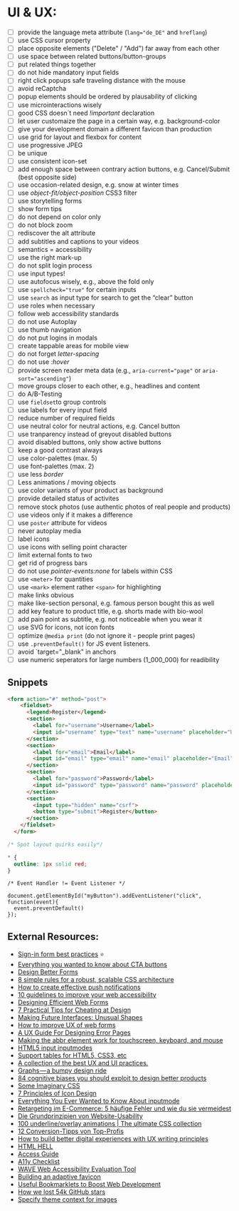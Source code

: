 # UI & UX:

- [ ] provide the language meta attribute (`lang="de_DE"` and `hreflang`)
- [ ] use CSS cursor property
- [ ] place opposite elements ("Delete" / "Add") far away from each other
- [ ] use space between related buttons/button-groups
- [ ] put related things together
- [ ] do not hide mandatory input fields
- [ ] right click popups safe traveling distance with the mouse
- [ ] avoid reCaptcha
- [ ] popup elements should be ordered by plausability of clicking
- [ ] use microinteractions wisely
- [ ] good CSS doesn´t need _!important_ declaration
- [ ] let user customaize the page in a certain way, e.g. background-color
- [ ] give your development domain a different favicon than production
- [ ] use grid for layout and flexbox for content
- [ ] use progressive JPEG
- [ ] be unique
- [ ] use consistent icon-set
- [ ] add enough space between contrary action buttons, e.g. Cancel/Submit (best opposite side)
- [ ] use occasion-related design, e.g. snow at winter times
- [ ] use _object-fit/object-position_ CSS3 filter
- [ ] use storytelling forms
- [ ] show form tips
- [ ] do not depend on color only
- [ ] do not block zoom
- [ ] rediscover the alt attribute
- [ ] add subtitles and captions to your videos
- [ ] semantics = accessibility
- [ ] use the right mark-up
- [ ] do not split login process
- [ ] use input types!
- [ ] use autofocus wisely, e.g., above the fold only 
- [ ] use `spellcheck="true"` for certain inputs
- [ ] use `search` as input type for search to get the “clear” button
- [ ] use roles when necessary
- [ ] follow web accessibility standards
- [ ] do not use Autoplay
- [ ] use thumb navigation
- [ ] do not put logins in modals
- [ ] create tappable areas for mobile view
- [ ] do not forget _letter-spacing_
- [ ] do not use _:hover_ 
- [ ] provide screen reader meta data (e.g., `aria-current="page"` or `aria-sort="ascending"`)
- [ ] move groups closer to each other, e.g., headlines and content
- [ ] do A/B-Testing
- [ ] use `fieldset`to group controls
- [ ] use labels for every input field
- [ ] reduce number of required fields
- [ ] use neutral color for neutral actions, e.g. Cancel button
- [ ] use tranparency instead of greyout disabled buttons
- [ ] avoid disabled buttons, only show active buttons
- [ ] keep a good contrast always
- [ ] use color-palettes (max. 5)
- [ ] use font-palettes (max. 2)
- [ ] use less _border_
- [ ] Less animations / moving objects
- [ ] use color variants of your product as background
- [ ] provide detailed status of activites
- [ ] remove stock photos (use authentic photos of real people and products)
- [ ] use videos only if it makes a difference
- [ ] use `poster` attribute for videos
- [ ] never autoplay media
- [ ] label icons
- [ ] use icons with selling point character
- [ ] limit external fonts to two
- [ ] get rid of progress bars
- [ ] do not use _pointer-events:none_ for labels within CSS
- [ ] use `<meter>` for quantities
- [ ] use `<mark>` element rather `<span>` for highlighting
- [ ] make links obvious
- [ ] make like-section personal, e.g. famous person bought this as well
- [ ] add key feature to product title, e.g. shorts made with bio-wool
- [ ] add pain point as subtitle, e.g. not noticeable when you wear it
- [ ] use SVG for icons, not icon fonts
- [ ] optimize `@media print` (do not ignore it - people print pages)
- [ ] use `.preventDefault()` for JS event listeners.
- [ ] avoid `target="_blank" in anchors
- [ ] use numeric seperators for large numbers (1_000_000) for readibility

## Snippets

```HTML
<form action="#" method="post">
    <fieldset>
      <legend>Register</legend>
      <section>
        <label for="username">Username</label>
        <input id="username" type="text" name="username" placeholder="Username" autocomplete="username" required>
      </section>
      <section>
        <label for="email">Email</label>
        <input id="email" type="email" name="email" placeholder="Email" autocomplete="email" required>
      </section>
      <section>
        <label for="password">Password</label>
        <input id="password" type="password" name="password" placeholder="Password" required>
      </section>
      <section>
        <input type="hidden" name="csrf">
        <button type="submit">Register</button>
      </section>
    </fieldset>
  </form>
```

```CSS
/* Spot layout quirks easily*/

* {
  outline: 1px solid red; 
}
```

```JS
/* Event Handler != Event Listener */

document.getElementById("myButton").addEventListener("click", function(event){
  event.preventDefault()
});
```


## External Resources:

- [Sign-in form best practices](https://web.dev/sign-in-form-best-practices) ⭐
- [Everything you wanted to know about CTA buttons](https://medium.com/email-industry-news/everything-you-wanted-to-know-about-email-cta-buttons-98807ab98806#.8sf0xg32l)
- [Design Better Forms](https://uxdesign.cc/design-better-forms-96fadca0f49c#.nctmmhrc6)
- [8 simple rules for a robust, scalable CSS architecture](https://github.com/jareware/css-architecture)
- [How to create effective push notifications](https://uxplanet.org/how-to-create-effective-push-notifications-c80f80420453#.t4f6rcyqd)
- [10 guidelines to improve your web accessibility](https://aerolab.co/blog/web-accessibility/)
- [Designing Efficient Web Forms](https://www.smashingmagazine.com/2017/06/designing-efficient-web-forms/)
- [7 Practical Tips for Cheating at Design](https://medium.com/refactoring-ui/7-practical-tips-for-cheating-at-design-40c736799886)
- [Making Future Interfaces: Unusual Shapes](https://youtu.be/eCHt8zsbCT4)
- [How to improve UX of web forms](http://maxsnitser.com/blog/how-to-improve-ux-of-web-forms)
- [A UX Guide For Designing Error Pages](https://blog.prototypr.io/a-ux-guide-for-designing-error-pages-fb9ced1f1c8a)
- [Making the abbr element work for touchscreen, keyboard, and mouse](https://bitsofco.de/making-abbr-work-for-touchscreen-keyboard-mouse/)
- [HTML5 input inputmodes](https://developer.mozilla.org/de/docs/Web/HTML/Element/Input#attr-inputmode)
- [Support tables for HTML5, CSS3, etc](https://caniuse.com/)
- [A collection of the best UX and UI practices.](https://www.checklist.design/)
- [Graphs — a bumpy design ride](https://medium.com/@william.bengtsson/learnings-from-designing-graphs-9033e9034ca0)
- [84 cognitive biases you should exploit to design better products](https://www.mobilespoon.net/2019/04/collection-cognitive-biases-how-to-use.html)
- [Some Imaginary CSS](https://cloudfour.com/thinks/some-imaginary-css/)
- [7 Principles of Icon Design](https://medium.com/@minoraxis/7-principles-of-icon-design-e7187539e4a2)
- [Everything You Ever Wanted to Know About inputmode](https://css-tricks.com/everything-you-ever-wanted-to-know-about-inputmode/)
- [Retargeting im E-Commerce: 5 häufige Fehler und wie du sie vermeidest](https://t3n.de/news/retargeting-e-commerce-5-fehler-1257793/)
- [Die Grundprinzipien von Website-Usability](https://99designs.de/blog/web-digitales-design/website-usability/)
- [100 underline/overlay animations | The ultimate CSS collection](https://dev.to/afif/100-underline-overlay-animation-the-ultimate-css-collection-4p40)
- [12 Conversion-Tipps von Top-Profis](https://t3n.de/news/12-conversion-tipps-top-profis-1377113/)
- [How to build better digital experiences with UX writing principles](https://medium.com/sainsburys-digital-experience/how-to-build-better-digital-experiences-with-ux-writing-principles-3c65fcdbcef8)
- [HTML HELL](https://www.htmhell.dev/tips/the-current-page)
- [Access Guide](https://accessguide.io/)
- [A11y Checklist](https://www.a11yproject.com/checklist)
- [WAVE Web Accessibility Evaluation Tool](https://wave.webaim.org/)
- [Building an adaptive favicon](https://web.dev/building-an-adaptive-favicon)
- [Useful Bookmarklets to Boost Web Development](https://css-tricks.com/web-development-bookmarklets/)
- [How we lost 54k GitHub stars](https://httpie.io/blog/stardust)
- [Specify theme context for images](https://codepen.io/Manuel-Steinberg/pen/mdXMrJX)
